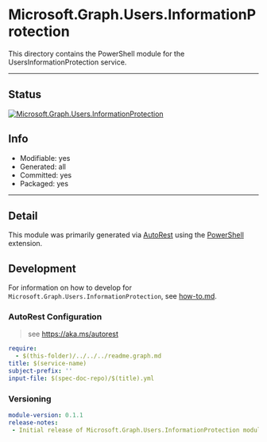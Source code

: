 <!-- region Generated -->
# Microsoft.Graph.Users.InformationProtection
This directory contains the PowerShell module for the UsersInformationProtection service.

---
## Status
[![Microsoft.Graph.Users.InformationProtection](https://img.shields.io/powershellgallery/v/Microsoft.Graph.Users.InformationProtection.svg?style=flat-square&label=Microsoft.Graph.Users.InformationProtection "Microsoft.Graph.Users.InformationProtection")](https://www.powershellgallery.com/packages/Microsoft.Graph.Users.InformationProtection/)

## Info
- Modifiable: yes
- Generated: all
- Committed: yes
- Packaged: yes

---
## Detail
This module was primarily generated via [AutoRest](https://github.com/Azure/autorest) using the [PowerShell](https://github.com/Azure/autorest.powershell) extension.

## Development
For information on how to develop for `Microsoft.Graph.Users.InformationProtection`, see [how-to.md](how-to.md).
<!-- endregion -->

### AutoRest Configuration

> see https://aka.ms/autorest

``` yaml
require:
  - $(this-folder)/../../../readme.graph.md
title: $(service-name)
subject-prefix: ''
input-file: $(spec-doc-repo)/$(title).yml
```
### Versioning

``` yaml
module-version: 0.1.1
release-notes:
 - Initial release of Microsoft.Graph.Users.InformationProtection module.
```

